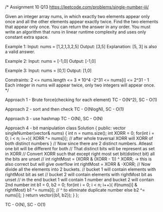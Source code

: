 /*
Assignment 10 Q13
https://leetcode.com/problems/single-number-iii/

Given an integer array nums, in which exactly two elements appear only once and all the other elements appear exactly twice. Find the two elements that appear only once. You can return the answer in any order.
You must write an algorithm that runs in linear runtime complexity and uses only constant extra space.

Example 1:
Input: nums = [1,2,1,3,2,5]
Output: [3,5]
Explanation:  [5, 3] is also a valid answer.

Example 2:
Input: nums = [-1,0]
Output: [-1,0]

Example 3:
Input: nums = [0,1]
Output: [1,0]
 
Constraints:
2 <= nums.length <= 3 * 10^4
-2^31 <= nums[i] <= 2^31 - 1
Each integer in nums will appear twice, only two integers will appear once.
*/

Approach 1 - Brute force(checking for each element)
TC - O(N^2), SC - O(1)

Approach 2 - sort and then check
TC - O(NlogN), SC - O(1)

Approach 3 - use hashmap
TC - O(N), SC - O(N)

Approach 4 - bit manipulation
class Solution {
public:
    vector<int> singleNumber(vector<int>& nums) {
        int n = nums.size();
        int XORR = 0;
        for(int i = 0; i < n; i++){
            XORR ^= nums[i]; // after whole traversal XORR will XORR of both distinct numbers
        }
        // Now since there are 2 distinct numbers. Atleast one bit will be different for both
        // That distinct bits will be represent as set in XORR
        // Convert XORR such that except right most set bit(distinct bit) all the bits are unset
        // int rightMost = (XORR & (XORR - 1)) ^ XORR; -> this is also correct but will give overflow
        int rightMost = XORR & -XORR;
        // Now divide all the elements into 2 buckets.
        // bucket 1 will contain elements with rightMost bit as set
        // bucket 2 will contain elements with rightMost bit as unset
        // in the end bucket 1 will contain 1 number and bucket 2 will contain 2nd number
        int b1 = 0, b2 = 0;
        for(int i = 0; i < n; i++){
            if(nums[i] & rightMost) b1 ^= nums[i]; // ^ to eliminate duplicate number
            else b2 ^= nums[i];
        }
        return vector<int>({b1, b2});
    }
};

TC - O(N), SC - O(1)